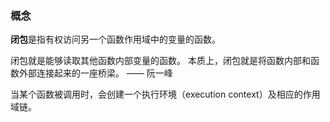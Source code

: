 ### 概念
**闭包**是指有权访问另一个函数作用域中的变量的函数。

闭包就是能够读取其他函数内部变量的函数。
本质上，闭包就是将函数内部和函数外部连接起来的一座桥梁。 —— 阮一峰

当某个函数被调用时，会创建一个执行环境（execution context）及相应的作用域链。